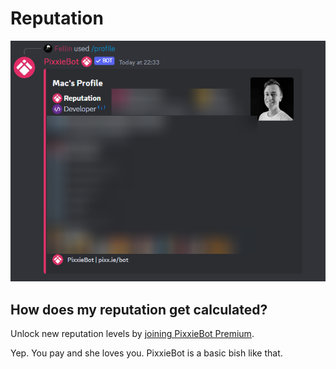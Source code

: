 # Reputation

![](../../.gitbook/assets/pixxie_reputation.png)

## How does my reputation get calculated?

Unlock new reputation levels by [joining PixxieBot Premium](https://pixx.ie/premium).

Yep. You pay and she loves you. PixxieBot is a basic bish like that.

